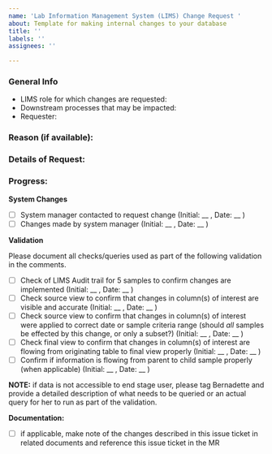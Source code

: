 ```yaml
---
name: 'Lab Information Management System (LIMS) Change Request '
about: Template for making internal changes to your database
title: ''
labels: ''
assignees: ''

---
```


### General Info

- LIMS role for which changes are requested:  
- Downstream processes that may be impacted:
- Requester: 

### Reason (if available):

### Details of Request:

### Progress:

**System Changes**

- [ ] System manager contacted to request change (Initial: __ , Date: __ )
- [ ] Changes made by system manager (Initial: __ , Date: __ )

**Validation**

Please document all checks/queries used as part of the following validation in the comments.

- [ ] Check of LIMS Audit trail for 5 samples to confirm changes are implemented (Initial: __ , Date: __ )
- [ ] Check source view to confirm that changes in column(s) of interest are visible and accurate (Initial: __ , Date: __ )
- [ ] Check source view to confirm that changes in column(s) of interest were applied to correct date or sample criteria range (should *all* samples be effected by this change, or only a subset?) (Initial: __ , Date: __ )
- [ ] Check final view to confirm that changes in column(s) of interest are  flowing from originating table to final view properly (Initial: __ , Date: __ )
- [ ] Confirm if information is flowing from parent to child sample properly (when applicable) (Initial: __ , Date: __ )

**NOTE:** if data is not accessible to end stage user, please tag Bernadette and provide a detailed description of what needs to be queried or an actual query for her to run as part of the validation. 

**Documentation:** 

- [ ] if applicable, make note of the changes described in this issue ticket in related documents and reference this issue ticket in the MR
